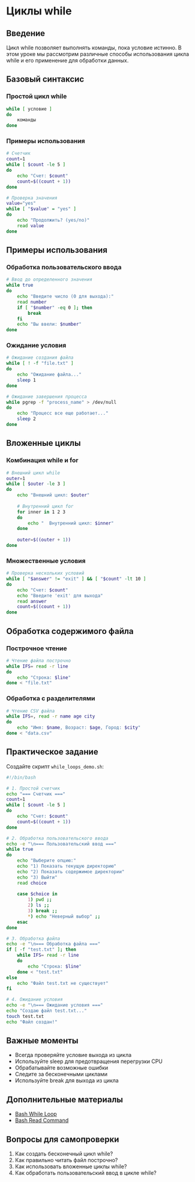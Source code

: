 # Циклы while

## Введение

Цикл while позволяет выполнять команды, пока условие истинно. В этом уроке мы рассмотрим различные способы использования цикла while и его применение для обработки данных.

## Базовый синтаксис

### Простой цикл while

```bash
while [ условие ]
do
    команды
done
```

### Примеры использования

```bash
# Счетчик
count=1
while [ $count -le 5 ]
do
    echo "Счет: $count"
    count=$((count + 1))
done

# Проверка значения
value="yes"
while [ "$value" = "yes" ]
do
    echo "Продолжить? (yes/no)"
    read value
done
```

## Примеры использования

### Обработка пользовательского ввода

```bash
# Ввод до определенного значения
while true
do
    echo "Введите число (0 для выхода):"
    read number
    if [ "$number" -eq 0 ]; then
        break
    fi
    echo "Вы ввели: $number"
done
```

### Ожидание условия

```bash
# Ожидание создания файла
while [ ! -f "file.txt" ]
do
    echo "Ожидание файла..."
    sleep 1
done

# Ожидание завершения процесса
while pgrep -f "process_name" > /dev/null
do
    echo "Процесс все еще работает..."
    sleep 2
done
```

## Вложенные циклы

### Комбинация while и for

```bash
# Внешний цикл while
outer=1
while [ $outer -le 3 ]
do
    echo "Внешний цикл: $outer"
    
    # Внутренний цикл for
    for inner in 1 2 3
    do
        echo "  Внутренний цикл: $inner"
    done
    
    outer=$((outer + 1))
done
```

### Множественные условия

```bash
# Проверка нескольких условий
while [ "$answer" != "exit" ] && [ "$count" -lt 10 ]
do
    echo "Счет: $count"
    echo "Введите 'exit' для выхода"
    read answer
    count=$((count + 1))
done
```

## Обработка содержимого файла

### Построчное чтение

```bash
# Чтение файла построчно
while IFS= read -r line
do
    echo "Строка: $line"
done < "file.txt"
```

### Обработка с разделителями

```bash
# Чтение CSV файла
while IFS=, read -r name age city
do
    echo "Имя: $name, Возраст: $age, Город: $city"
done < "data.csv"
```

## Практическое задание

Создайте скрипт `while_loops_demo.sh`:

```bash
#!/bin/bash

# 1. Простой счетчик
echo "=== Счетчик ==="
count=1
while [ $count -le 5 ]
do
    echo "Счет: $count"
    count=$((count + 1))
done

# 2. Обработка пользовательского ввода
echo -e "\n=== Пользовательский ввод ==="
while true
do
    echo "Выберите опцию:"
    echo "1) Показать текущую директорию"
    echo "2) Показать содержимое директории"
    echo "3) Выйти"
    read choice
    
    case $choice in
        1) pwd ;;
        2) ls ;;
        3) break ;;
        *) echo "Неверный выбор" ;;
    esac
done

# 3. Обработка файла
echo -e "\n=== Обработка файла ==="
if [ -f "test.txt" ]; then
    while IFS= read -r line
    do
        echo "Строка: $line"
    done < "test.txt"
else
    echo "Файл test.txt не существует"
fi

# 4. Ожидание условия
echo -e "\n=== Ожидание условия ==="
echo "Создаю файл test.txt..."
touch test.txt
echo "Файл создан!"
```

## Важные моменты

- Всегда проверяйте условие выхода из цикла
- Используйте sleep для предотвращения перегрузки CPU
- Обрабатывайте возможные ошибки
- Следите за бесконечными циклами
- Используйте break для выхода из цикла

## Дополнительные материалы

- [Bash While Loop](https://www.gnu.org/software/bash/manual/bash.html#Looping-Constructs)
- [Bash Read Command](https://www.gnu.org/software/bash/manual/bash.html#index-read)

## Вопросы для самопроверки

1. Как создать бесконечный цикл while?
2. Как правильно читать файл построчно?
3. Как использовать вложенные циклы while?
4. Как обработать пользовательский ввод в цикле while? 
